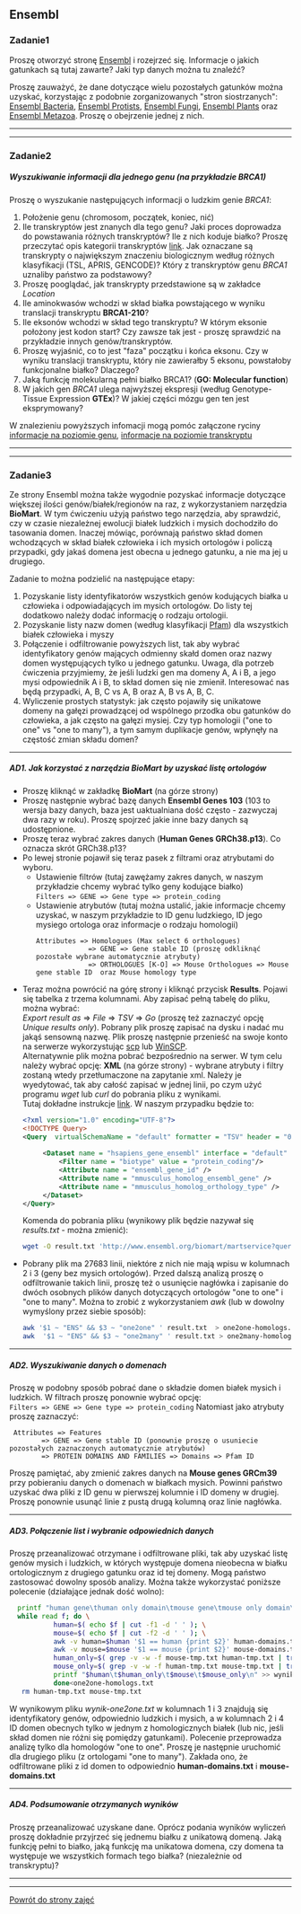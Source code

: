 ## Ensembl  

### Zadanie1 
Proszę otworzyć stronę [Ensembl](https://www.ensembl.org/index.html) i rozejrzeć się. Informacje o jakich gatunkach są tutaj zawarte? 
Jaki typ danych można tu znaleźć? 
  
Proszę zauważyć, że dane dotyczące wielu pozostałych gatunków można uzyskać, korzystając z podobnie zorganizowanych "stron siostrzanych":
 [Ensembl Bacteria](http://bacteria.ensembl.org/index.html), [Ensembl Protists](http://protists.ensembl.org/index.html), 
 [Ensembl Fungi](http://fungi.ensembl.org/index.html), [Ensembl Plants](http://plants.ensembl.org/index.html) oraz 
 [Ensembl Metazoa](http://metazoa.ensembl.org/index.html). Proszę o obejrzenie jednej z nich.    

***
***

### Zadanie2 
##### Wyszukiwanie informacji dla jednego genu (na przykładzie *BRCA1*)
Proszę o wyszukanie następujących informacji o ludzkim genie *BRCA1*:  
 1. Położenie genu (chromosom, początek, koniec, nić)  
 2. Ile transkryptów jest znanych dla tego genu? Jaki proces doprowadza do powstawania różnych transkryptów? 
 Ile z nich koduje białko? Proszę przeczytać opis kategorii transkryptów
  [link](https://www.ensembl.org/info/genome/genebuild/transcript_quality_tags.html#tsl). Jak oznaczane są transkrypty o 
  największym znaczeniu biologicznym według różnych klasyfikacji (TSL, APRIS, GENCODE)? Który z transkryptów genu *BRCA1* uznaliby
   państwo za podstawowy?
 3. Proszę pooglądać, jak transkrypty przedstawione są w zakładce *Location*   
 4. Ile aminokwasów wchodzi w skład białka powstającego w wyniku translacji transkryptu **BRCA1-210**?
 5. Ile eksonów wchodzi w skład tego transkryptu? W którym eksonie położony jest kodon start? Czy zawsze tak jest - 
 proszę sprawdzić na przykładzie innych genów/transkryptów.  
 6. Proszę wyjaśnić, co to jest "faza" początku i końca eksonu. Czy w wyniku translacji transkryptu, który nie zawierałby 5 eksonu, 
 powstałoby funkcjonalne białko? Dlaczego?
 7. Jaką funkcję molekularną pełni białko BRCA1? (**GO: Molecular function**)
 8. W jakich gen *BRCA1* ulega najwyższej ekspresji (według Genotype-Tissue Expression **GTEx**)? W jakiej części mózgu gen ten jest eksprymowany?

W znalezieniu powyższych infomacji mogą pomóc załączone ryciny [informacje na poziomie genu](https://github.com/genomika-2020/genomika/blob/master/cwiczenia1/gene-level.png), [informacje na poziomie transkryptu](https://github.com/genomika-2020/genomika/blob/master/cwiczenia1/transcript-level.png)  
  
***
***
  
 ### Zadanie3
Ze strony Ensembl można także wygodnie pozyskać informacje dotyczące większej ilości genów/białek/regionów na raz, z 
wykorzystaniem narzędzia **BioMart**. W tym ćwiczeniu użyją państwo tego narzędzia, aby sprawdzić, czy w czasie niezależnej 
ewolucji białek ludzkich i mysich dochodziło do tasowania domen. Inaczej mówiąc, porównają państwo skład domen wchodzących w skład 
białek człowieka i ich mysich ortologów i policzą przypadki, gdy jakaś domena jest obecna u jednego gatunku, a nie ma jej u drugiego.    
  
 Zadanie to można podzielić na następujące etapy:  
  1. Pozyskanie listy identyfikatorów wszystkich genów kodujących białka u człowieka i odpowiadających im mysich ortologów. 
  Do listy tej dodatkowo należy dodać informację o rodzaju ortologii.  
  2. Pozyskanie listy nazw domen (według klasyfikacji [Pfam](https://pfam.xfam.org/)) dla wszystkich białek człowieka i myszy
  3. Połączenie i odfiltrowanie powyższych list, tak aby wybrać identyfikatory genów mających odmienny skałd domen oraz nazwy domen 
  występujących tylko u jednego gatunku. Uwaga, dla potrzeb ćwiczenia przyjmiemy, że jeśli ludzki gen ma domeny A, A i B, 
  a jego mysi odpowiednik A i B, to skład domen się nie zmienił. Interesować nas będą przypadki, 
   A, B, C vs A, B oraz A, B vs A, B, C.   
  4. Wyliczenie prostych statystyk: jak często pojawiły się unikatowe domeny na gałęzi prowadzącej od wspólnego przodka 
  obu gatunków do człowieka, a jak często na gałęzi mysiej. Czy typ homologii ("one to one" vs "one to many"), 
  a tym samym duplikacje genów, wpłynęły na częstość zmian składu domen? 

***

##### AD1. Jak korzystać z narzędzia BioMart by uzyskać listę ortologów
 * Proszę kliknąć w zakładkę **BioMart** (na górze strony) 
 * Proszę następnie wybrać bazę danych **Ensembl Genes 103** (103 to wersja bazy danych, baza jest uaktualniana dość często -
  zazwyczaj dwa razy w roku). Proszę spojrzeć jakie inne bazy danych są udostępnione.    
 * Proszę teraz wybrać zakres danych (**Human Genes GRCh38.p13**). Co oznacza skrót GRCh38.p13? 
 * Po lewej stronie pojawił się teraz pasek z filtrami oraz atrybutami do wyboru.
   * Ustawienie filtrów (tutaj zawężamy zakres danych, w naszym przykładzie chcemy wybrać tylko geny kodujące białko)  
    `Filters => GENE => Gene type => protein_coding`   
   * Ustawienie atrybutów (tutaj można ustalić, jakie informacje chcemy uzyskać, w naszym przykładzie to ID genu ludzkiego, 
   ID jego mysiego ortologa oraz informacje o rodzaju homologii)  
      ```
      Attributes => Homologues (Max select 6 orthologues)   
                   => GENE => Gene stable ID (proszę odkliknąć pozostałe wybrane automatycznie atrybuty)  
                   => ORTHOLOGUES [K-O] => Mouse Orthologues => Mouse gene stable ID  oraz Mouse homology type
      ```
 * Teraz można powrócić na górę strony i kliknąć przycisk **Results**. Pojawi się tabelka z trzema kolumnami. Aby zapisać pełną tabelę do 
 pliku, można wybrać:  
 *Export result as* => *File* => *TSV* => *Go* (proszę też zaznaczyć opcję *Unique results only*). Pobrany plik proszę zapisać na dysku i 
 nadać mu jakąś sensowną nazwę. Plik proszę następnie przenieść na swoje konto na serwerze wykorzystując [scp](https://github.com/genomika-2020/genomika/blob/master/README.md#przenoszenie-plików-na-serwer) lub
  [WinSCP](https://github.com/genomika-2020/genomika/blob/master/README.md#przenoszenie-plików-na-serwer).    
  Alternatywnie plik można pobrać bezpośrednio na serwer. W tym celu należy wybrać opcję: **XML** (na górze strony) -
   wybrane atrybuty i filtry zostaną wtedy przetłumaczone na zapytanie xml.
    Należy je wyedytować, tak aby całość zapisać w jednej linii, po czym użyć programu *wget* lub *curl* do 
   pobrania pliku z wynikami.  
   Tutaj dokładne instrukcje [link](https://www.ensembl.org/info/data/biomart/biomart_restful.html). 
   W naszym przypadku będzie to:
   ```xml
   <?xml version="1.0" encoding="UTF-8"?>
   <!DOCTYPE Query>
   <Query  virtualSchemaName = "default" formatter = "TSV" header = "0" uniqueRows = "0" count = "" datasetConfigVersion = "0.6" >
			
	    <Dataset name = "hsapiens_gene_ensembl" interface = "default" >
		    <Filter name = "biotype" value = "protein_coding"/>
		    <Attribute name = "ensembl_gene_id" />
		    <Attribute name = "mmusculus_homolog_ensembl_gene" />
		    <Attribute name = "mmusculus_homolog_orthology_type" />
	    </Dataset>
   </Query>
   ```  
   Komenda do pobrania pliku (wynikowy plik będzie nazywał się *results.txt* - można zmienić):
    ```bash
    wget -O result.txt 'http://www.ensembl.org/biomart/martservice?query=<?xml version="1.0" encoding="UTF-8"?><!DOCTYPE Query><Query  virtualSchemaName = "default" formatter = "TSV" header = "0" uniqueRows = "0" count = "" datasetConfigVersion = "0.6" > <Dataset name = "hsapiens_gene_ensembl" interface = "default" ><Filter name = "biotype" value = "protein_coding"/><Attribute name = "ensembl_gene_id" /><Attribute name = "mmusculus_homolog_ensembl_gene" /><Attribute name = "mmusculus_homolog_orthology_type" /></Dataset></Query>'
   ```
 *  Pobrany plik ma 27683 linii, niektóre z nich nie mają wpisu w kolumnach 2 i 3 (geny bez mysich ortologów).
  Przed dalszą analizą proszę o odfiltrowanie takich linii, proszę też o usunięcie nagłówka i zapisanie do dwóch osobnych plików danych dotyczących 
  ortologów "one to one" i "one to many". Można to zrobić z wykorzystaniem *awk* (lub w dowolny wymyślony przez siebie sposób):  
    ```bash
    awk '$1 ~ "ENS" && $3 ~ "one2one" ' result.txt  > one2one-homologs.txt     ##kolumna pierwsza zawiera tekst "ENS" i kolumna 3 zawiera tekst "one2one" 
    awk  '$1 ~ "ENS" && $3 ~ "one2many" ' result.txt > one2many-homologs.txt   ##kolumna pierwsza zawiera tekst "ENS" i kolumna 3 zawiera tekst "one2many" 
    ```
***

 ##### AD2. Wyszukiwanie danych o domenach
 Proszę w podobny sposób pobrać dane o składzie domen białek mysich i ludzkich. 
 W filtrach proszę ponownie wybrać opcję:  
  `Filters => GENE => Gene type => protein_coding`
 Natomiast jako atrybuty proszę zaznaczyć:  
 ```
  Attributes => Features
         => GENE => Gene stable ID (ponownie proszę o usuniecie pozostałych zaznaczonych automatycznie atrybutów)
         => PROTEIN DOMAINS AND FAMILIES => Domains => Pfam ID 
``` 
Proszę pamiętać, aby zmienić zakres danych na **Mouse genes GRCm39** 
przy pobieraniu danych o domenach w białkach mysich. Powinni państwo uzyskać dwa pliki z ID genu w pierwszej kolumnie i ID domeny w drugiej.
Proszę ponownie usunąć linie z pustą drugą kolumną oraz linie nagłówka. 

***  
  ##### AD3. Połączenie list i wybranie odpowiednich danych
   Proszę przeanalizować otrzymane i odfiltrowane pliki, tak aby uzyskać listę genów mysich i ludzkich,
   w których występuje domena nieobecna w białku ortologicznym z drugiego gatunku oraz id tej domeny.
    Mogą państwo zastosować dowolny sposób analizy.
   Można także wykorzystać poniższe polecenie (działające jednak dość wolno):
   ```bash
     printf "human gene\thuman only domain\tmouse gene\tmouse only domain\n" >> wynik-one2one.txt
     while read f; do \
              human=$( echo $f | cut -f1 -d ' ' ); \
              mouse=$( echo $f | cut -f2 -d ' ' ); \
              awk -v human=$human '$1 == human {print $2}' human-domains.txt | sort | uniq > human-tmp.txt ; \
              awk -v mouse=$mouse '$1 == mouse {print $2}' mouse-domains.txt | sort | uniq > mouse-tmp.txt; \
              human_only=$( grep -v -w -f mouse-tmp.txt human-tmp.txt | tr '\n' ';' | sed 's/;$//' ); \
              mouse_only=$( grep -v -w -f human-tmp.txt mouse-tmp.txt | tr '\n' ';' | sed 's/;$//' ); \
              printf "$human\t$human_only\t$mouse\t$mouse_only\n" >> wynik-one2one.txt;\
              done<one2one-homologs.txt
      rm human-tmp.txt mouse-tmp.txt
```
  
  W wynikowym pliku *wynik-one2one.txt* w kolumnach 1 i 3 znajdują się identyfikatory genów, odpowiednio ludzkich i mysich, a w
  kolumnach 2 i 4 ID domen obecnych tylko w jednym z homologicznych białek (lub nic, jeśli skład domen nie różni się pomiędzy gatunkami). 
  Polecenie przeprowadza analizę tylko dla homologów "one to one". Proszę je następnie uruchomić dla drugiego pliku
  (z ortologami "one to many").
  Zakłada ono, że odfiltrowane pliki z id domen to odpowiednio **human-domains.txt** i **mouse-domains.txt**  
  
***    
  ##### AD4. Podsumowanie otrzymanych wyników
   Proszę przeanalizować uzyskane dane. Oprócz podania wyników wyliczeń proszę dokładnie przyjrzeć się jednemu białku z unikatową domeną.
   Jaką funkcję pełni to białko, jaką funkcję ma unikatowa domena, czy domena ta występuje we wszystkich formach tego białka?
    (niezależnie od transkryptu)?     
 
 ***
 ***
[Powrót do strony zajęć](https://github.com/genomika-2020/genomika/blob/master/README.md)